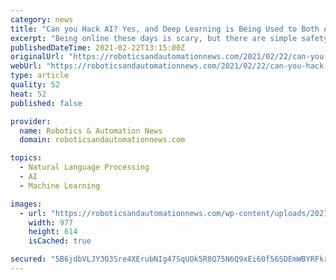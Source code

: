 ```yaml
---
category: news
title: "Can you Hack AI? Yes, and Deep Learning is Being Used to Both Attack and Defend"
excerpt: "Being online these days is scary, but there are simple safety measures you should take We’re all familiar with Siri, Echo, Google Maps and Translate – as well as IBM – using artificial"
publishedDateTime: 2021-02-22T13:15:00Z
originalUrl: "https://roboticsandautomationnews.com/2021/02/22/can-you-hack-ai-yes-and-deep-learning-is-being-used-to-both-attack-and-defend/40906/"
webUrl: "https://roboticsandautomationnews.com/2021/02/22/can-you-hack-ai-yes-and-deep-learning-is-being-used-to-both-attack-and-defend/40906/"
type: article
quality: 52
heat: 52
published: false

provider:
  name: Robotics & Automation News
  domain: roboticsandautomationnews.com

topics:
  - Natural Language Processing
  - AI
  - Machine Learning

images:
  - url: "https://roboticsandautomationnews.com/wp-content/uploads/2021/02/ai-ml-1.png"
    width: 977
    height: 614
    isCached: true

secured: "5B6jdbVLJY3O3Sre4XErubNIg47SqUOk5R8Q75N6Q9xEi60f56SDEmWBYRFkrCOLIr3VJ2cdiR2dAnD9FMRZpkslv/fv1BnoQskkCaw64/LINxzz/f6t9hdr8whQUf12KhQaFUfH+5SBxTEQWCCDN9hF6mi7pmm/ayPFjFtkGaTsnPIZqWYy3lVGUgjbtjJLaOHLVsAJjwV5Aq6NYrU0zsdLOvRGFs/L57z4NXD0bOUhrARa5G7HVnGNOhwZFRSPh8hlicvmgX5wqnw1bqaJUlrQl8aTYHzwjJYYgSxD7HyvFdFSaUZrFMZhKN+P0/YXtl6b9AOXcbpFRc0GSFtdHsTF5n3/4obbiytkejAr28c=;/A0EVQVAN4I3lkr2jvLy6g=="
---
```


